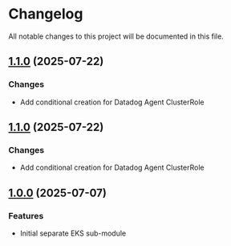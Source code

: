 # Changelog

All notable changes to this project will be documented in this file.

## [1.1.0]() (2025-07-22)

### Changes

* Add conditional creation for Datadog Agent ClusterRole

## [1.1.0]() (2025-07-22)

### Changes

* Add conditional creation for Datadog Agent ClusterRole

## [1.0.0]() (2025-07-07)

### Features

* Initial separate EKS sub-module
